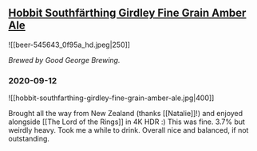 ## [Hobbit Southfärthing Girdley Fine Grain Amber Ale](https://untappd.com/b/the-green-dragon-inn-hobbit-southfarthing-girdley-fine-grain-amber-ale/545643)

![[beer-545643_0f95a_hd.jpeg|250]]

*Brewed by Good George Brewing.*

### 2020-09-12

![[hobbit-southfarthing-girdley-fine-grain-amber-ale.jpg|400]]

Brought all the way from New Zealand (thanks [[Natalie]]!) and enjoyed alongside [[The Lord of the Rings]] in 4K HDR :) This was fine. 3.7% but weirdly heavy. Took me a while to drink. Overall nice and balanced, if not outstanding.

